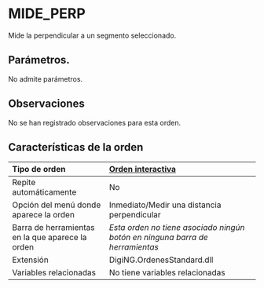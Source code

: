 # MIDE\_PERP

Mide la perpendicular a un segmento seleccionado.

## Parámetros.

No admite parámetros.

## Observaciones

No se han registrado observaciones para esta orden.

## Características de la orden

| Tipo de orden | [Orden interactiva](mide-perp.md) |
| :--- | :--- |
| Repite automáticamente | No |
| Opción del menú donde aparece la orden | Inmediato/Medir una distancia perpendicular |
| Barra de herramientas en la que aparece la orden | _Esta orden no tiene asociado ningún botón en ninguna barra de herramientas_ |
| Extensión | DigiNG.OrdenesStandard.dll |
| Variables relacionadas | No tiene variables relacionadas |

